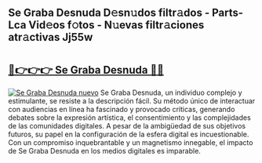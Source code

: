 ## Se Graba Desnuda D𝚎sn𝚞dos filtr𝚊dos - Parts-Lca Vid𝚎os f𝚘tos - N𝚞evas filtr𝚊ciones atr𝚊ctivas Jj55w

# <h2><a href="http://mbbgmv.tromn.icu/?c=Se+Graba+Desnuda">🔗👉👉👉 Se Graba Desnuda 🔗🔗</a></h2>

[![Se Graba Desnuda nuevo](https://i.imgur.com/pEAQMta.gif)](http://mbbgmv.tromn.icu/?c=Se+Graba+Desnuda)
Se Graba Desnuda, un individuo complejo y estimulante, se resiste a la descripción fácil. Su método único de interactuar con audiencias en línea ha fascinado y provocado críticas, generando debates sobre la expresión artística, el consentimiento y las complejidades de las comunidades digitales. A pesar de la ambigüedad de sus objetivos futuros, su papel en la configuración de la esfera digital es incuestionable. Con un compromiso inquebrantable y un magnetismo innegable, el impacto de Se Graba Desnuda en los medios digitales es imparable.
